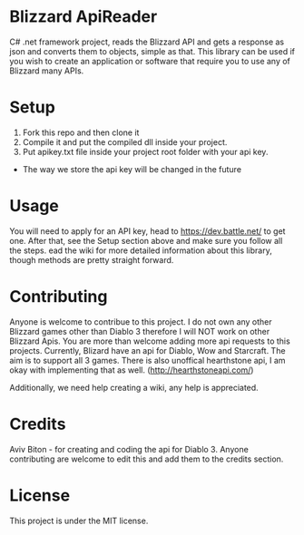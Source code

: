 # Blizzard ApiReader
C# .net framework project, reads the Blizzard API and gets a response as json and converts them to objects, simple as that.
This library can be used if you wish to create an application or software that require you to use any of Blizzard many APIs.

# Setup
1) Fork this repo and then clone it
2) Compile it and put the compiled dll inside your project.
3) Put apikey.txt file inside your project root folder with your api key.
* The way we store the api key will be changed in the future


# Usage
You will need to apply for an API key, head to https://dev.battle.net/ to get one.
After that, see the Setup section above and make sure you follow all the steps.
ead the wiki for more detailed information about this library, though methods are pretty straight forward.

# Contributing
Anyone is welcome to contribue to this project.
I do not own any other Blizzard games other than Diablo 3 therefore I will NOT work on other Blizzard Apis.
You are more than welcome adding more api requests to this projects.
Currently, Blizard have an api for Diablo, Wow and Starcraft. The aim is to support all 3 games.
There is also unoffical hearthstone api, I am okay with implementing that as well. (http://hearthstoneapi.com/)

Additionally, we need help creating a wiki, any help is appreciated.

# Credits
Aviv Biton - for creating and coding the api for Diablo 3.
Anyone contributing are welcome to edit this and add them to the credits section.

# License

This project is under the MIT license.

